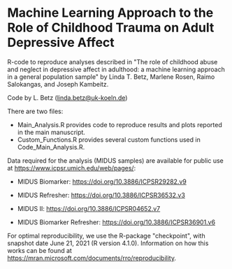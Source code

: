 # Machine Learning Approach to the Role of Childhood Trauma on Adult Depressive Affect

R-code to reproduce analyses described in "The role of childhood abuse and neglect in depressive affect in adulthood: a machine learning approach in a general population sample" by Linda T. Betz, Marlene Rosen, Raimo Salokangas, and Joseph Kambeitz.

Code by L. Betz (linda.betz@uk-koeln.de)

There are two files:

* Main_Analysis.R provides code to reproduce results and plots reported in the main manuscript.
* Custom_Functions.R provides several custom functions used in Code_Main_Analysis.R.

Data required for the analysis (MIDUS samples) are available for public use at https://www.icpsr.umich.edu/web/pages/:

* MIDUS Biomarker: https://doi.org/10.3886/ICPSR29282.v9

* MIDUS Refresher: https://doi.org/10.3886/ICPSR36532.v3

* MIDUS II: https://doi.org/10.3886/ICPSR04652.v7

* MIDUS Biomarker Refresher: https://doi.org/10.3886/ICPSR36901.v6


For optimal reproducibility, we use the R-package "checkpoint", with snapshot date June 21, 2021 (R version 4.1.0). Information on how this works can be found at https://mran.microsoft.com/documents/rro/reproducibility.
